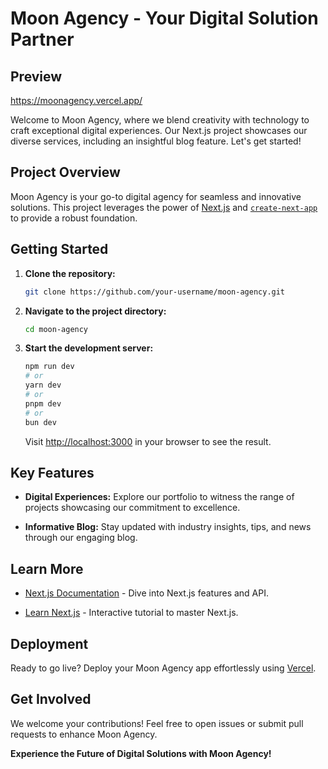 # Moon Agency - Your Digital Solution Partner

## Preview

https://moonagency.vercel.app/

Welcome to Moon Agency, where we blend creativity with technology to craft exceptional digital experiences. Our Next.js project showcases our diverse services, including an insightful blog feature. Let's get started!

## Project Overview

Moon Agency is your go-to digital agency for seamless and innovative solutions. This project leverages the power of [Next.js](https://nextjs.org/) and [`create-next-app`](https://github.com/vercel/next.js/tree/canary/packages/create-next-app) to provide a robust foundation.

## Getting Started

1. **Clone the repository:**

    ```bash
    git clone https://github.com/your-username/moon-agency.git
    ```

2. **Navigate to the project directory:**

    ```bash
    cd moon-agency
    ```

3. **Start the development server:**

    ```bash
    npm run dev
    # or
    yarn dev
    # or
    pnpm dev
    # or
    bun dev
    ```

    Visit [http://localhost:3000](http://localhost:3000) in your browser to see the result.

## Key Features

- **Digital Experiences:** Explore our portfolio to witness the range of projects showcasing our commitment to excellence.

- **Informative Blog:** Stay updated with industry insights, tips, and news through our engaging blog.

## Learn More

- [Next.js Documentation](https://nextjs.org/docs) - Dive into Next.js features and API.

- [Learn Next.js](https://nextjs.org/learn) - Interactive tutorial to master Next.js.

## Deployment

Ready to go live? Deploy your Moon Agency app effortlessly using [Vercel](https://vercel.com/).

## Get Involved

We welcome your contributions! Feel free to open issues or submit pull requests to enhance Moon Agency.

**Experience the Future of Digital Solutions with Moon Agency!**
